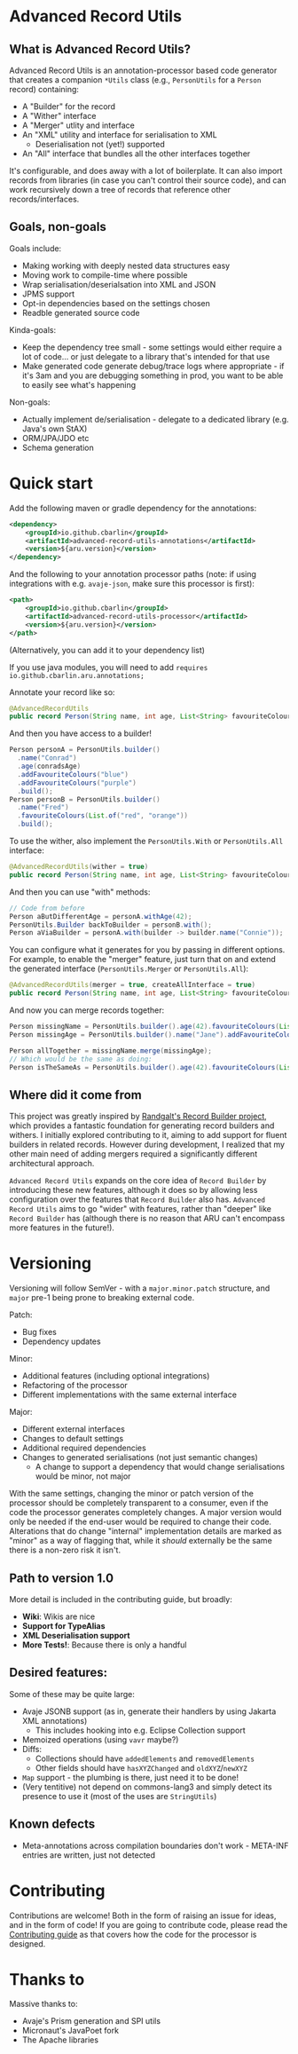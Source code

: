 # Advanced Record Utils

## What is Advanced Record Utils?

Advanced Record Utils is an annotation-processor based code generator that creates a companion `*Utils` class (e.g., `PersonUtils` for a `Person` record) containing:
 * A "Builder" for the record
 * A "Wither" interface
 * A "Merger" utlity and interface
 * An "XML" utility and interface for serialisation to XML
   * Deserialisation not (yet!) supported
 * An "All" interface that bundles all the other interfaces together

It's configurable, and does away with a lot of boilerplate. It can also import records from libraries (in case you can't control their source code), and can work recursively down a tree of records that reference other records/interfaces.

## Goals, non-goals

Goals include:
 * Making working with deeply nested data structures easy
 * Moving work to compile-time where possible
 * Wrap serialisation/deserialsation into XML and JSON
 * JPMS support
 * Opt-in dependencies based on the settings chosen
 * Readble generated source code

Kinda-goals:
 * Keep the dependency tree small - some settings would either require a lot of code... or just delegate to a library that's intended for that use
 * Make generated code generate debug/trace logs where appropriate - if it's 3am and you are debugging something in prod, you want to be able to easily see what's happening

Non-goals:
 * Actually implement de/serialisation - delegate to a dedicated library (e.g. Java's own StAX)
 * ORM/JPA/JDO etc
 * Schema generation


# Quick start

Add the following maven or gradle dependency for the annotations:

```xml
<dependency>
    <groupId>io.github.cbarlin</groupId>
    <artifactId>advanced-record-utils-annotations</artifactId>
    <version>${aru.version}</version>
</dependency>
```

And the following to your annotation processor paths (note: if using integrations with e.g. `avaje-json`, make sure this processor is first):

```xml
<path>
    <groupId>io.github.cbarlin</groupId>
    <artifactId>advanced-record-utils-processor</artifactId>
    <version>${aru.version}</version>
</path>
```

(Alternatively, you can add it to your dependency list)

If you use java modules, you will need to add `requires io.github.cbarlin.aru.annotations;`

Annotate your record like so:

```java
@AdvancedRecordUtils
public record Person(String name, int age, List<String> favouriteColours) { }
```

And then you have access to a builder!

```java
Person personA = PersonUtils.builder()
  .name("Conrad")
  .age(conradsAge)
  .addFavouriteColours("blue")
  .addFavouriteColours("purple")
  .build();
Person personB = PersonUtils.builder()
  .name("Fred")
  .favouriteColours(List.of("red", "orange"))
  .build();
```

To use the wither, also implement the `PersonUtils.With` or `PersonUtils.All` interface:

```java
@AdvancedRecordUtils(wither = true)
public record Person(String name, int age, List<String> favouriteColours) implements PersonUtils.With { }
```

And then you can use "with" methods:

```java
// Code from before
Person aButDifferentAge = personA.withAge(42);
PersonUtils.Builder backToBuilder = personB.with();
Person aViaBuilder = personA.with(builder -> builder.name("Connie"));
```

You can configure what it generates for you by passing in different options. For example, to enable the "merger" feature, just turn that on and extend the generated interface (`PersonUtils.Merger` or `PersonUtils.All`):

```java
@AdvancedRecordUtils(merger = true, createAllInterface = true)
public record Person(String name, int age, List<String> favouriteColours) implements PersonUtils.All {}
```

And now you can merge records together:

```java
Person missingName = PersonUtils.builder().age(42).favouriteColours(List.of("red", "orange")).build();
Person missingAge = PersonUtils.builder().name("Jane").addFavouriteColour("pink").build();

Person allTogether = missingName.merge(missingAge);
// Which would be the same as doing:
Person isTheSameAs = PersonUtils.builder().age(42).favouriteColours(List.of("red", "orange", "pink")).name("Jane").build()
```

## Where did it come from

This project was greatly inspired by [Randgalt's Record Builder project](https://github.com/Randgalt/record-builder), which provides a fantastic foundation for generating record builders and withers. I initially explored contributing to it, aiming to add support for fluent builders in related records. However during development, I realized that my other main need of adding mergers required a significantly different architectural approach. 

`Advanced Record Utils` expands on the core idea of `Record Builder` by introducing these new features, although it does so by allowing less configuration over the features that `Record Builder` also has. `Advanced Record Utils` aims to go "wider" with features, rather than "deeper" like `Record Builder` has (although there is no reason that ARU can't encompass more features in the future!).

# Versioning

Versioning will follow SemVer - with a `major.minor.patch` structure, and `major` pre-1 being prone to breaking external code.

Patch:
 * Bug fixes
 * Dependency updates

Minor:
 * Additional features (including optional integrations)
 * Refactoring of the processor
 * Different implementations with the same external interface

Major:
 * Different external interfaces
 * Changes to default settings
 * Additional required dependencies
 * Changes to generated serialisations (not just semantic changes)
     * A change to support a dependency that would change serialisations would be minor, not major 

With the same settings, changing the minor or patch version of the processor should be completely transparent to a consumer, even if the code the processor generates completely changes. A major version would only be needed if the end-user would be required to change their code. Alterations that do change "internal" implementation details are marked as "minor" as a way of flagging that, while it *should* externally be the same there is a non-zero risk it isn't.

## Path to version 1.0

More detail is included in the contributing guide, but broadly:
* **Wiki**: Wikis are nice
* **Support for TypeAlias**
* **XML Deserialisation support**
* **More Tests!**: Because there is only a handful

## Desired features:

Some of these may be quite large:
 * Avaje JSONB support (as in, generate their handlers by using Jakarta XML annotations)
    * This includes hooking into e.g. Eclipse Collection support
 * Memoized operations (using `vavr` maybe?)
 * Diffs:
    * Collections should have `addedElements` and `removedElements`
    * Other fields should have `hasXYZChanged` and `oldXYZ`/`newXYZ`
 * `Map` support - the plumbing is there, just need it to be done!
 * (Very tentitive) not depend on commons-lang3 and simply detect its presence to use it (most of the uses are `StringUtils`)

## Known defects

 * Meta-annotations across compilation boundaries don't work - META-INF entries are written, just not detected

# Contributing

Contributions are welcome! Both in the form of raising an issue for ideas, and in the form of code! If you are going to contribute code, please read the [Contributing guide](CONTRIBUTING.md) as that covers how the code for the processor is designed.

# Thanks to

Massive thanks to:
 * Avaje's Prism generation and SPI utils
 * Micronaut's JavaPoet fork
 * The Apache libraries
